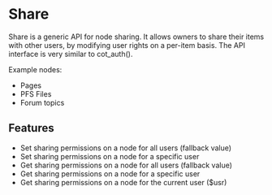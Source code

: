 # Share

Share is a generic API for node sharing. It allows owners to share their items 
with other users, by modifying user rights on a per-item basis. The API 
interface is very similar to cot_auth().

Example nodes:

* Pages
* PFS Files
* Forum topics

## Features

* Set sharing permissions on a node for all users (fallback value)
* Set sharing permissions on a node for a specific user
* Get sharing permissions on a node for all users (fallback value)
* Get sharing permissions on a node for a specific user
* Get sharing permissions on a node for the current user ($usr)